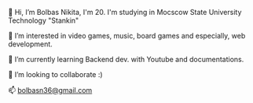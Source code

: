 👋 Hi, I’m Bolbas Nikita, I'm 20. I'm studying in Mocscow State University Technology "Stankin"

👀 I’m interested in video games, music, board games and especially, web development.

🌱 I’m currently learning Backend dev. with Youtube and documentations.

💞️ I’m looking to collaborate :)

📫 bolbasn36@gmail.com


<!---
Carameil/Carameil is a ✨ special ✨ repository because its `README.md` (this file) appears on your GitHub profile.
You can click the Preview link to take a look at your changes.
--->
